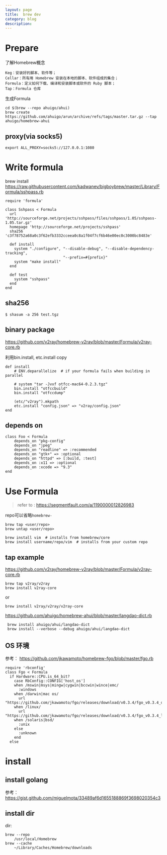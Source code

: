 ```yaml
---
layout: page
title:	brew dev
category: blog
description: 
---
```

# Prepare
了解Homebrew概念

    Keg：安装好的脚本、软件等；
    Cellar：所有用 Homebrew 安装在本地的脚本、软件组成的集合；
    Formula：定义如何下载、编译和安装脚本或软件的 Ruby 脚本；
    Tap：Formula 仓库

生成Formula

	cd $(brew --repo ahuigo/ahui)
    brew create https://github.com/ahuigo/arun/archive/refs/tags/master.tar.gz --tap ahuigo/homebrew-ahui

## proxy(via socks5)
    export ALL_PROXY=socks5://127.0.0.1:1080

# Write formula
brew install https://raw.githubusercontent.com/kadwanev/bigboybrew/master/Library/Formula/sshpass.rb

	require 'formula'

	class Sshpass < Formula
	  url 'http://sourceforge.net/projects/sshpass/files/sshpass/1.05/sshpass-1.05.tar.gz'
	  homepage 'http://sourceforge.net/projects/sshpass'
	  sha256 'c3f78752a68a0c3f62efb3332cceea0c8a1f04f7cf6b46e00ec0c3000bc8483e'

	  def install
		system "./configure", "--disable-debug", "--disable-dependency-tracking",
							  "--prefix=#{prefix}"
		system "make install"
	  end

	  def test
		system "sshpass"
	  end
	end

## sha256

    $ shasum -a 256 test.tgz

## binary package
https://github.com/v2ray/homebrew-v2ray/blob/master/Formula/v2ray-core.rb

利用bin.install, etc.install copy

    def install
        # ENV.deparallelize  # if your formula fails when building in parallel

        # system "tar -Jvxf otfcc-mac64-0.2.3.tgz"
        bin.install "otfccbuild"
        bin.install "otfccdump"

        (etc/"v2ray").mkpath
        etc.install "config.json" => "v2ray/config.json"
    end



## depends on

    class Foo < Formula
        depends_on "pkg-config"
        depends_on "jpeg"
        depends_on "readline" => :recommended
        depends_on "gtk+" => :optional
        depends_on "httpd" => [:build, :test]
        depends_on :x11 => :optional
        depends_on :xcode => "9.3"
    end

# Use Formula
> refer to : https://segmentfault.com/a/1190000012826983

repo可以省略`homebrew-`

    brew tap <user/repo>
    brew untap <user/repo>

    brew install vim  # installs from homebrew/core
    brew install username/repo/vim  # installs from your custom repo

## tap example
https://github.com/v2ray/homebrew-v2ray/blob/master/Formula/v2ray-core.rb

    brew tap v2ray/v2ray
    brew install v2ray-core

or

    brew install v2ray/v2ray/v2ray-core

https://github.com/ahuigo/homebrew-ahui/blob/master/langdao-dict.rb

     brew install ahuigo/ahui/langdao-dict
     brew install --verbose --debug ahuigo/ahui/langdao-dict

## OS 环境
参考： https://github.com/jkawamoto/homebrew-fgo/blob/master/fgo.rb

    require 'rbconfig'
    class Fgo < Formula
      if Hardware::CPU.is_64_bit?
        case RbConfig::CONFIG['host_os']
        when /mswin|msys|mingw|cygwin|bccwin|wince|emc/
          :windows
        when /darwin|mac os/
          url "https://github.com/jkawamoto/fgo/releases/download/v0.3.4/fgo_v0.3.4_darwin_amd64.zip"
        when /linux/
          url "https://github.com/jkawamoto/fgo/releases/download/v0.3.4/fgo_v0.3.4_linux_amd64.tar.gz"
        when /solaris|bsd/
          :unix
        else
          :unknown
        end
      else


# install
## install golang
参考：https://gist.github.com/miguelmota/33489af6d1655188869f3698020354c3

## install dir
dir:

    brew --repo
        /usr/local/Homebrew
    brew --cache
        ~/Library/Caches/Homebrew/downloads
